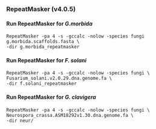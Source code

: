 ### RepeatMasker (v4.0.5)

#### Run RepeatMasker for *G.morbida*
```
RepeatMasker -pa 4 -s -gccalc -nolow -species fungi g.morbida.scaffolds.fasta \
-dir g.morbida_repeatmasker
```

#### Run RepeatMasker for *F. solani*
```
RepeatMasker -pa 4 -s -gccalc -nolow -species fungi \
Fusarium_solani.v2.0.29.dna.genome.fa \
-dir f.solani_repeatmasker
```	

#### Run RepeatMasker for *G. clavigera*
```
RepeatMasker -pa 4 -s -gccalc -nolow -species fungi \
Neurospora_crassa.ASM18292v1.30.dna.genome.fa \
-dir neur/
```


	
	